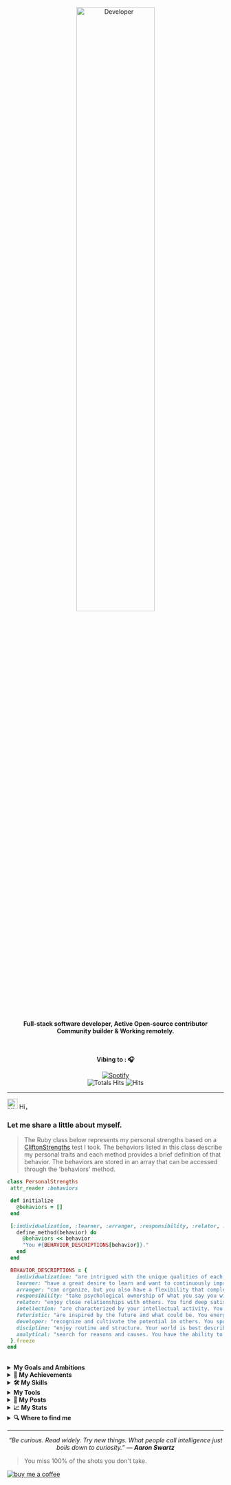 <div align="center" width="50">
<!-- <img src="https://github.com/SP-XD/SP-XD/blob/main/images/hellocoders_rounded.gif?raw=true" href="https://github.com/sp-xd" alt="Hello world" width="70%"/> <br> -->
<img src="https://media.giphy.com/media/5QRnThZOV6csvKXdmB/giphy.gif" href="https://github.com/nuwe1" alt="Developer"  width="60%"/><br> 
  
<p><strong> Full-stack software developer, Active Open-source contributor
<br>Community builder & Working remotely.
 
<br><br> Vibing to : 🎧  </strong></p>
 
[![Spotify](https://spotify-readme-nuwe1.vercel.app/api?spin=true&scan=true)](https://open.spotify.com/user/ozfcc6cndugn6qlyoxawyr9xa) <br>
![Totals Hits](https://komarev.com/ghpvc/?username=nuwe1&style=flat&color=orange&label=PROFILE+VIEWS)
![Hits](https://hits.seeyoufarm.com/api/count/incr/badge.svg?url=https%3A%2F%2Fgithub.com%2Fnuwe1&count_bg=%2379C83D&title_bg=%23555555&icon=mediafire.svg&icon_color=%23E7E7E7&title=HITS&edge_flat=false)<br>
</div>

<hr></hr>

<img src='https://qpluspicture.oss-cn-beijing.aliyuncs.com/6LjjQA/Hi.gif' alt='Hi' width="24"/> Hi，

### Let me share a little about myself.

 > The Ruby class below represents my personal strengths based on a [CliftonStrengths]( https://www.gallup.com/cliftonstrengths/en/home.aspx) test I took. The behaviors listed in this class describe my personal traits and each method provides a brief definition of that behavior. The behaviors are stored in an array that can be accessed through the 'behaviors' method.
 ```ruby
 class PersonalStrengths
  attr_reader :behaviors

  def initialize
    @behaviors = []
  end

  [:individualization, :learner, :arranger, :responsibility, :relator, :intellection, :futuristic, :developer, :discipline, :analytical].each do |behavior|
    define_method(behavior) do
      @behaviors << behavior
      "You #{BEHAVIOR_DESCRIPTIONS[behavior]}." 
    end
  end

  BEHAVIOR_DESCRIPTIONS = {
    individualization: "are intrigued with the unique qualities of each person. You have a gift for figuring out how different people can work together productively",
    learner: "have a great desire to learn and want to continuously improve. The process of learning, rather than the outcome, excites you",
    arranger: "can organize, but you also have a flexibility that complements this ability. You like to determine how all of the pieces and resources can be arranged for maximum productivity",
    responsibility: "take psychological ownership of what you say you will do. You are committed to stable values such as honesty and loyalty",
    relator: "enjoy close relationships with others. You find deep satisfaction in working hard with friends to achieve a goal",
    intellection: "are characterized by your intellectual activity. You are introspective and appreciate intellectual discussions",
    futuristic: "are inspired by the future and what could be. You energize others with your visions of the future",
    developer: "recognize and cultivate the potential in others. You spot the signs of each small improvement and derive satisfaction from evidence of progress",
    discipline: "enjoy routine and structure. Your world is best described by the order you create",
    analytical: "search for reasons and causes. You have the ability to think about all of the factors that might affect a situation"
  }.freeze
end

 ```
 
<br>

<details>
<summary> <b>My Goals and Ambitions</b></summary>
My journey in tech has been defined by three life experiences: 

1. After completing high school, I found myself with a lot of free time during my vacation, and I was unsure of how to fill it. Initially, I attempted to secure a job, but lacking experience, I was at a loss for what to do next. It wasn't until I stumbled upon a class that taught people how to make money online that I discovered my passion for software development. Several different options had been discussed in that class that infact I tried out before settling on this path of becoming a software developer, and ultimately chose to major in Software Engineering when I began university.

2. During my second year at university, I learned about the Google Summer of Code program, which led me to discover open source software. Since then, I've spent time working with other developers on open source projects and have developed a deep appreciation for the collaborative process.

3. Unfortunately, I lost my job at one point, which left me feeling lost and afraid.
 In search of answers and a new direction, I embarked on a journey of self-discovery that led me to dig deep and rediscover my true passion: **building software that has a positive impact on the end-user** which has since then become my main focus in life.
 
 To me, an application is more than just computer software that performs a specific function for an end-user. It's about creating a seamless experience that meets the end user's needs. **My ultimate goal is to design an unparalleled experience in every application I create**, focusing on three key areas: designing user-centric software, promoting its use, and evangelizing its benefits. 
 
 As a community advocate, I aim to foster and strengthen relationships with users and the wider community by actively seeking feedback, addressing concerns promptly, and providing unwavering support. It's my desire to create compelling content, organize engaging events, and conduct thorough training sessions to educate users and promote the application. As an evangelist, my role is to spread awareness and generate excitement around the application, inspiring and motivating others to try the product and become passionate advocates themselves.
 
To achieve this goal, I am seeking like-minded individuals such as software developers, collaborators, entrepreneurs, investors, employers, and people like you who can push me forward on this path. If my message resonates with you, please do not hesitate to send me an <a target="_blank" href="mailto:marvinelly18@gmail.com">email</a> or book a [call](https://calendly.com/nuwe1) with me to discuss how we can work together to create exceptional software experiences. I look forward to hearing from you!

</details>

<details>
  <summary><b>🏅 My Achievements</b></summary>

-   📝 Curator for [IMAKEFOSS blog](https://www.imakefoss.org/curators/marvinkaregyeya/) and interviewee
-   📝 Featured on [GitLab's anniversary websites](https://about.gitlab.com/ten/)
-   🤝 Joined [GitLab heroes](https://about.gitlab.com/community/heroes/members/)  and [GitLab Heroes Steering committee member](https://gitlab.com/gitlab-com/marketing/community-relations/gitlab-heroes/-/issues/21)
-   🥇 Winner of [Q1](https://about.gitlab.com/community/hackathon/winners/) and [Q2](https://forum.gitlab.com/t/announcing-q2-2021-gitlab-hackathon-winners/56053) GitLab Hackathons of 2021
-   🥈  1st Runner up of GitLab Hackathons of 2020
-   🥉  2nd Runner up of GitLab Hackathons of 2019
</details>

<details>
  <summary><b>🛠️ My Skills</b></summary>
  
![python](https://img.shields.io/badge/python-★★★-lightgrey?labelColor=3776AB&logo=Python&style=for-the-badge&logoColor=white)
![R](https://img.shields.io/badge/R-★★☆-lightgrey?labelColor=276DC3&logo=R&style=for-the-badge&logoColor=white)
![mariaDB](https://img.shields.io/badge/MariaDB-★★☆-lightgrey?labelColor=003545&logo=MariaDB&style=for-the-badge&logoColor=white)
![SQLite](https://img.shields.io/badge/SQLite-★★☆-lightgrey?labelColor=003B57&logo=SQLite&style=for-the-badge&logoColor=white)
![postgreSQL](https://img.shields.io/badge/PostgreSQL-★★☆-lightgrey?labelColor=4169E1&logo=PostgreSQL&style=for-the-badge&logoColor=white)
![Latex](https://img.shields.io/badge/Latex-★★☆-lightgrey?labelColor=008080&logo=LaTeX&style=for-the-badge&logoColor=white)
![html](https://img.shields.io/badge/html-★★★-lightgrey?labelColor=E34F26&logo=HTML5&style=for-the-badge&logoColor=white)
![css](https://img.shields.io/badge/css-★★★-lightgrey?labelColor=1572B6&logo=CSS3&style=for-the-badge&logoColor=white)
![javascript](https://img.shields.io/badge/javascript-★☆☆-lightgrey?labelColor=F7DF1E&logo=JavaScript&style=for-the-badge&logoColor=black)
  
![Ruby](https://img.shields.io/badge/Ruby-e61521?style=for-the-badge&logo=ruby&logoColor=white)
![PHP](https://img.shields.io/badge/PHP-55359a?style=for-the-badge&logo=PHP&logoColor=white)
![Stimulus Js](https://img.shields.io/badge/Stimulus-08050e?style=for-the-badge&logo=stimulus&logoColor=61DAFB)
![Vue.js](https://img.shields.io/badge/Vue-%2335495e?style=for-the-badge&logo=vue.js&logoColor=61DAFB)
![react](https://img.shields.io/badge/React-20232A?style=for-the-badge&logo=react&logoColor=61DAFB)
![redux](https://img.shields.io/badge/Redux-593D88?style=for-the-badge&logo=redux&logoColor=white)
![react-router](https://img.shields.io/badge/React_Router-CA4245?style=for-the-badge&logo=react-router&logoColor=white)
![material-ui](https://img.shields.io/badge/Material_UI-0081CB?style=for-the-badge&logo=mui&logoColor=white)
![tailwind-css](https://img.shields.io/badge/tailwind_css-06B6D4?style=for-the-badge&logo=tailwind-css&logoColor=white)
![graphql](https://img.shields.io/badge/GraphQL-E434AA?style=for-the-badge&logo=graphql&logoColor=white)
![html](https://img.shields.io/badge/HTML5-E34F26?style=for-the-badge&logo=html5&logoColor=white)
![css](https://img.shields.io/badge/CSS3-1572B6?style=for-the-badge&logo=css3&logoColor=white)
![sass](https://img.shields.io/badge/SASS-CC6699?style=for-the-badge&logo=sass&logoColor=white)
![bootstrap](https://img.shields.io/badge/Bootstrap-563D7C?style=for-the-badge&logo=bootstrap&logoColor=white)
![jquery](https://img.shields.io/badge/jQuery-0769AD?style=for-the-badge&logo=jquery&logoColor=white)
</details>

<details>
  <summary><b>My Tools</b></summary>
  
![Linux](https://img.shields.io/badge/-Linux-FCC624?logo=Linux&style=for-the-badge&logoColor=black)
![Git](https://img.shields.io/badge/-Git-F05032?logo=Git&style=for-the-badge&logoColor=white)
![Github](https://img.shields.io/badge/-Github-181717?logo=Github&style=for-the-badge&logoColor=white)
![Overleaf](https://img.shields.io/badge/-Overleaf-47A141?logo=Overleaf&style=for-the-badge&logoColor=white)
![Vercel](https://img.shields.io/badge/-vercel-000000?logo=Vercel&style=for-the-badge&logoColor=white)
![flask](https://img.shields.io/badge/-flask-000000?logo=Flask&style=for-the-badge&logoColor=white)
![Rails](https://img.shields.io/badge/Rails-a90000?style=for-the-badge&logo=rubyonrails&logoColor=white)
![heroku](https://img.shields.io/badge/Heroku-430098?style=for-the-badge&logo=heroku&logoColor=white)
![netlify](https://img.shields.io/badge/Netlify-00C7B7?style=for-the-badge&logo=netlify&logoColor=white)
![AWS](https://img.shields.io/badge/aws-1b263b?style=for-the-badge&logo=AWS&logoColor=white)
![mocha](https://img.shields.io/badge/Mocha-8D6748?style=for-the-badge&logo=mocha&logoColor=white)
![jest](https://img.shields.io/badge/Jest-C21325?style=for-the-badge&logo=jest&logoColor=white)
![rspec](https://img.shields.io/badge/Rspec-3776AB?style=for-the-badge&logo=Rspec&logoColor=white)
![figma](https://img.shields.io/badge/figma-000000?style=for-the-badge&logo=figma&logoColor=white)
![canva](https://img.shields.io/badge/canva-00C4CC?style=for-the-badge&logo=canva&logoColor=white)
![ubuntu](https://img.shields.io/badge/Ubuntu-e95420?style=for-the-badge&logo=ubuntu&logoColor=white)
![vs-code](https://img.shields.io/badge/VS_Code-007ACC?style=for-the-badge&logo=Visual-Studio-Code&logoColor=white)
</details>

<details>
  <summary><b>📝 My Posts</b></summary>

While I don't blog on a regular basis, you can find some of my writing here:
  
-   [Why are back-ticks used in Javascript](https://medium.com/@nuwe1/why-are-back-ticks-used-in-javascript-30a307efe93f)
-   [How to keep a Gitlab or Github fork updated with its origin](https://medium.com/@nuwe1/how-to-update-a-gitlab-or-github-fork-with-its-origin-df97151303d9)
</details>
<details>
  <summary><b>📈 My Stats</b></summary>
  
![stats](https://github-readme-stats.vercel.app/api?username=nuwe1&title_color=3498db&text_color=2ecc71&icon_color=3498db&bg_color=00000000&hide_border=true&show_icons=true&include_all_commits=true&count_private=true&disable_animations=true)
![trophy](https://github-profile-trophy.vercel.app/?username=nuwe1&no-bg=true&no-frame=true&column=4&theme=algolia)
![graph](https://github-readme-activity-graph.cyclic.app/graph?username=nuwe1&bg_color=0000000&color=2980b9&line=2980b9&point=27ae60&area_color=2980b9&area=true&hide_border=true)
![streak](https://github-contributor-stats.vercel.app/api?username=nuwe1&title_color=3498db&text_color=2ecc71&icon_color=3498db&bg_color=00000000&hide_border=true&show_icons=true&include_all_commits=true&count_private=true&disable_animations=true)
![streak](https://streak-stats.demolab.com/?user=nuwe1&hide_border=true&background=00000000&border=2980b9&stroke=2980b9&ring=27ae60&fire=27ae60&currStreakNum=2980b9&sideNums=2980b9&currStreakLabel=2980b9&sideLabels=2980b9&dates=2980b9)
![stats](https://github-readme-stats.vercel.app/api/top-langs/?username=nuwe1&layout=compact&theme=buefy&&title_color=3498db&text_color=2ecc71&icon_color=3498db&bg_color=00000000&hide_border=true)
</details>

<details>
  <summary><b>🔍 Where to find me</b></summary>
  
[![linked-in](https://img.shields.io/badge/Linked_In-0077B5?style=for-the-badge&logo=LinkedIn&logoColor=white)](https://www.linkedin.com/in/nuwe1/)
[![twitter](https://img.shields.io/badge/twitter-219de9?style=for-the-badge&logo=twitter&logoColor=white)](https://twitter.com/nuwe1_)
[![medium](https://img.shields.io/badge/medium-000000?style=for-the-badge&logo=medium&logoColor=white)](https://medium.com/@nuwe1)
[![dev.to](https://img.shields.io/badge/Dev.to-0A0A0A?style=for-the-badge&logo=DevdotTo&logoColor=white)](https://dev.to/nuwe1)
[![gitlab](https://img.shields.io/badge/GitLab-5d4b83?style=for-the-badge&logo=GitLab&logoColor=white)](https://gitlab.com/nuwe1)
</details>

 <hr>
<p align="center">
   <i>“Be curious. Read widely. Try new things. What people call intelligence just boils down to curiosity.” ― <b>Aaron Swartz</b></i>
   <br>
</p> 

 > You miss 100% of the shots you don't take.

[![buy me a coffee](https://img.shields.io/badge/buymeacoffee-ff813f?style=for-the-badge&logo=buymeacoffee&logoColor=white)](https://www.buymeacoffee.com/nuwe1)




